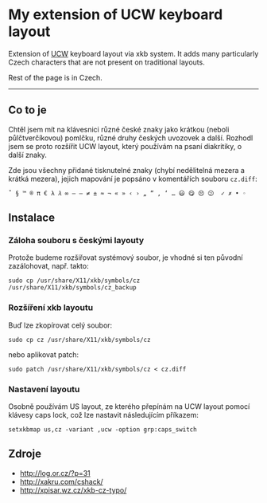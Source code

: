 # My extension of UCW keyboard layout

Extension of [UCW](http://log.or.cz/?p=31) keyboard layout via xkb system.
It adds many particularly Czech characters that are not present on traditional layouts.

Rest of the page is in Czech.


---


## Co to je

Chtěl jsem mít na klávesnici různé české znaky jako krátkou (neboli půlčtverčíkovou)
pomlčku, různé druhy českých uvozovek a další. Rozhodl jsem se proto rozšířit UCW layout,
který používám na psaní diakritiky, o další znaky.

Zde jsou všechny přidané tisknutelné znaky (chybí nedělitelná mezera a krátká mezera),
jejich mapování je popsáno v komentářích souboru `cz.diff`:

    ˚ § ™ ® π € λ 𝜆 ∞ – — ≠ ± ≈ ¬ « » ‹ › „ “ , ‘ … 😃 😋 😣 😕  ✓ ✗ • ◦


## Instalace


### Záloha souboru s českými layouty

Protože budeme rozšiřovat systémový soubor, je vhodné si ten původní zazálohovat,
např. takto:

    sudo cp /usr/share/X11/xkb/symbols/cz /usr/share/X11/xkb/symbols/cz_backup

### Rozšíření xkb layoutu

Buď lze zkopírovat celý soubor:

    sudo cp cz /usr/share/X11/xkb/symbols/cz

nebo aplikovat patch:

    sudo patch /usr/share/X11/xkb/symbols/cz < cz.diff


### Nastavení layoutu

Osobně používám US layout, ze kterého přepínám na UCW layout pomocí klávesy
caps lock, což lze nastavit následujícím příkazem:

    setxkbmap us,cz -variant ,ucw -option grp:caps_switch


## Zdroje

 - http://log.or.cz/?p=31
 - http://xakru.com/cshack/
 - http://xpisar.wz.cz/xkb-cz-typo/

